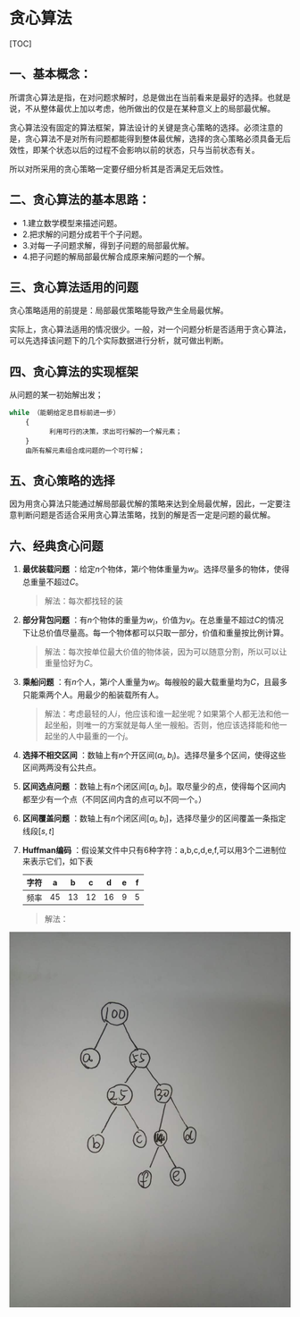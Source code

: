 # 贪心算法

[TOC]

## 一、基本概念：

所谓贪心算法是指，在对问题求解时，总是做出在当前看来是最好的选择。也就是说，不从整体最优上加以考虑，他所做出的仅是在某种意义上的局部最优解。

贪心算法没有固定的算法框架，算法设计的关键是贪心策略的选择。必须注意的是，贪心算法不是对所有问题都能得到整体最优解，选择的贪心策略必须具备无后效性，即某个状态以后的过程不会影响以前的状态，只与当前状态有关。

所以对所采用的贪心策略一定要仔细分析其是否满足无后效性。

## 二、贪心算法的基本思路：

- 1.建立数学模型来描述问题。
- 2.把求解的问题分成若干个子问题。
- 3.对每一子问题求解，得到子问题的局部最优解。
- 4.把子问题的解局部最优解合成原来解问题的一个解。

## 三、贪心算法适用的问题

贪心策略适用的前提是：局部最优策略能导致产生全局最优解。

实际上，贪心算法适用的情况很少。一般，对一个问题分析是否适用于贪心算法，可以先选择该问题下的几个实际数据进行分析，就可做出判断。

## 四、贪心算法的实现框架

从问题的某一初始解出发；
```python
while （能朝给定总目标前进一步）
    { 
          利用可行的决策，求出可行解的一个解元素；
    }
    由所有解元素组合成问题的一个可行解；
```
## 五、贪心策略的选择

因为用贪心算法只能通过解局部最优解的策略来达到全局最优解，因此，一定要注意判断问题是否适合采用贪心算法策略，找到的解是否一定是问题的最优解。

## 六、经典贪心问题

1. **最优装载问题**  ：给定$n$个物体，第$i$个物体重量为$w_i$。选择尽量多的物体，使得总重量不超过$C$。

   > 解法：每次都找轻的装

2. **部分背包问题** ：有$n$个物体的重量为$w_i$，价值为$v_i$。在总重量不超过$C$的情况下让总价值尽量高。每一个物体都可以只取一部分，价值和重量按比例计算。

   > 解法：每次按单位最大价值的物体装，因为可以随意分割，所以可以让重量恰好为$C$。

3. **乘船问题** ：有$n$个人，第$i$个人重量为$w_i$。每艘般的最大载重量均为$C$，且最多只能乘两个人。用最少的船装载所有人。

   >  解法：考虑最轻的人$i$，他应该和谁一起坐呢？如果第个人都无法和他一起坐船，则唯一的方案就是每人坐一艘船。否则，他应该选择能和他一起坐的人中最重的一个$j$。

4. **选择不相交区间** ：数轴上有$n$个开区间$(a_i,b_i)$。选择尽量多个区间，使得这些区间两两没有公共点。

5. **区间选点问题**  ：数轴上有$n$个闭区间$[a_i,b_i]$。取尽量少的点，使得每个区间内都至少有一个点（不同区间内含的点可以不同一个。）

6. **区间覆盖问题** ：数轴上有$n$个闭区间$[a_i,b_i]$，选择尽量少的区间覆盖一条指定线段$[s,t]$

7. **Huffman编码**  ：假设某文件中只有6种字符：a,b,c,d,e,f,可以用3个二进制位来表示它们，如下表

   |  字符  |  a   |  b   |  c   |  d   |  e   |  f   |
   | :--: | :--: | :--: | :--: | :--: | :--: | :--: |
   |  频率  |  45  |  13  |  12  |  16  |  9   |  5   |

   > 解法：


![huffman](./../../png/huffman.jpg)


